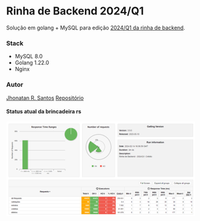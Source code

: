 # Rinha de Backend 2024/Q1

Solução em golang + MySQL para edição [2024/Q1 da rinha de backend](https://github.com/zanfranceschi/rinha-de-backend-2024-q1).

### Stack

- MySQL 8.0
- Golang 1.22.0
- Nginx

### Autor

[Jhonatan R. Santos](https://www.linkedin.com/in/jhonatanrsantos/)
[Repositório](https://github.com/JhonatanRSantos/rinha-de-backend-2024-q1)

#### Status atual da brincadeira rs

![Simulação](./imgs/rinha.png)